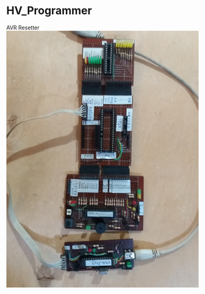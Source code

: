# HV_Programmer
AVR Resetter
![HV_Programmer](https://raw.githubusercontent.com/RomiranE-bike/HV_Programmer/main/20250515_100156.jpg)

